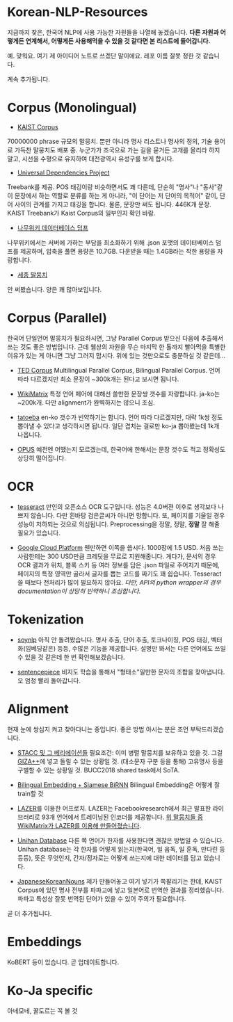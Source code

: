 # Korean-NLP-Resources

지금까지 찾은, 한국어 NLP에 사용 가능한 자원들을 나열해 놓겠습니다.
**다른 자원과 어떻게든 연계해서, 어떻게든 사용해먹을 수 있을 것 같다면 본 리스트에 들어갑니다.**

예. 맞워요. 여기 제 아이디어 노트로 쓰겠단 말이에요. 레포 이름 잘못 정한 것 같습니다.

계속 추가됩니다.

# Corpus (Monolingual)

* [KAIST Corpus](http://semanticweb.kaist.ac.kr/home/index.php/KAIST_Corpus)

70000000 phrase 규모의 말뭉치. 뿐만 아니라 명사 리스트나 명사의 정의, 기술 용어로 가득찬 말뭉치도 배포 중. 누군가가 조국으로 가는 길을 묻거든 고개를 올리라 하지 말고, 시선을 수평으로 유지하여 대전광역시 유성구를 보게 합시다.

* [Universal Dependencies Project](https://universaldependencies.org/)

Treebank를 제공. POS 태깅이랑 비슷하면서도 꽤 다른데, 단순히 "명사"나 "동사"같이 문장에서 하는 역할로 분류를 하는 게 아니라, "이 단어는 저 단어의 목적어" 같이, 단어 사이의 관계를 가지고 태깅을 합니다. 물론, 문장만 써도 됩니다. 446K개 문장. KAIST Treebank가 Kaist Corpus의 일부인지 확인 바람.

* [나무위키 데이터베이스 덤프](https://namu.wiki/w/%EB%82%98%EB%AC%B4%EC%9C%84%ED%82%A4:%EB%8D%B0%EC%9D%B4%ED%84%B0%EB%B2%A0%EC%9D%B4%EC%8A%A4%20%EB%8D%A4%ED%94%84?from=%EB%82%98%EB%AC%B4%EC%9C%84%ED%82%A4%20%EB%8D%B0%EC%9D%B4%ED%84%B0%EB%B2%A0%EC%9D%B4%EC%8A%A4%20%EB%8D%A4%ED%94%84)

나무위키에서는 서버에 가하는 부담을 최소화하기 위해 .json 포맷의 데이터베이스 덤프를 제공하며, 압축을 풀면 용량은 10.7GB. 다운받을 때는 1.4GB라는 착한 용량을 자랑합니다.

* [세종 말뭉치](https://ithub.korean.go.kr/user/guide/corpus/guide3.do) 

안 써봤습니다. 양은 꽤 많아보입니다.

# Corpus (Parallel)

한국어 단일언어 말뭉치가 필요하시면, 그냥 Parallel Corpus 받으신 다음에 추출해서 쓰는 것도 좋은 방법입니다. 근데 웹상의 자원을 무슨 마지막 한 톨까지 빨아먹을 특별한 이유가 있는 게 아니면 그냥 그러지 맙시다. 위에 있는 것만으로도 충분하실 것 같은데...

* [TED Corpus](https://github.com/ajinkyakulkarni14/TED-Multilingual-Parallel-Corpus)
Multilingual Parallel Corpus, Bilingual Parallel Corpus. 언어 따라 다르겠지만 최소 문장이 ~300k개는 된다고 보시면 됩니다.

* [WikiMatrix](https://github.com/facebookresearch/LASER/tree/master/tasks/WikiMatrix)
특정 언어 페어에 대해선 쓸만한 문장쌍 갯수를 자랑합니다. ja-ko는 ~200k개. 다만 alignment가 완벽하지는 않으니 조심.

* [tatoeba](http://www.manythings.org/anki/)
en-ko 갯수가 빈약하기는 합니다. 언어 따라 다르겠지만, 대략 1k쌍 정도 뽑아낼 수 있다고 생각하시면 됩니다. 일단 겹치는 걸로만 ko-ja 뽑아봤는데 1k개 나옵니다.

* [OPUS](http://opus.nlpl.eu/index.php)
예전엔 어땠는지 모르겠는데, 한국어에 한해서는 문장 갯수도 적고 정확성도 상당히 떨어집니다.

# OCR

* [tesseract](https://github.com/tesseract-ocr/tesseract)
만인의 오픈소스 OCR 도구입니다. 성능은 4.0버젼 이후로 생각보다 나쁘지 않습니다. 다만 흰바탕 검은글씨가 아니면 망합니다. 또, 페이지를 기울일 경우 성능이 저하되는 것으로 의심됩니다. Preprocessing을 정말, 정말, **정말** 잘 해줄 필요가 있습니다.

* [Google Cloud Platform](https://cloud.google.com)
웬만하면 이쪽을 씁시다. 1000장에 1.5 USD. 처음 쓰는 사람한테는 300 USD만큼 크레딧을 무료로 지원해줍니다. 게다가, 문서의 경우 OCR 결과가 위치, 블록 스키 등 여러 정보를 담은 .json 파일로 주어지기 때문에, 페이지의 특정 영역만 골라서 글자를 뽑는 코드를 짜기도 꽤 쉽습니다. Tesseract 쓸 때보다 전처리가 많이 필요하지 않아요. *다만, API의 python wrapper의 경우 documentation이 상당히 빈약하니 조심합니다.*

# Tokenization

* [soynlp](https://github.com/lovit/soynlp) 아직 안 돌려봤습니다. 명사 추출, 단어 추출, 토크나이징, POS 태깅, 벡터화(임베딩같은) 등등, 수많은 기능을 제공합니다. 설명만 봐서는 다른 언어에도 쓰일 수 있을 것 같은데 한 번 확인해보겠습니다.

* [sentencepiece](https://github.com/google/sentencepiece/blob/master/python/README.md)
비지도 학습을 통해서 "형태소"일만한 문자의 조합을 찾아냅니다. 오 엄청 빨리 돌아갑니다.

# Alignment

현재 눈에 쌍심지 켜고 찾아다니는 중입니다. 좋은 방법 아시는 분은 조언 부탁드리겠습니다.

* [STACC 및 그 베리에이션들](http://lrec-conf.org/workshops/lrec2018/W8/pdf/6_W8.pdf) 필요조건: 이미 병렬 말뭉치를 보유하고 있을 것. 그걸 [GIZA++](https://github.com/moses-smt/giza-pp/tree/master/GIZA%2B%2B-v2)에 넣고 돌릴 수 있는 상황일 것. (대소문자 구분 등을 통해) 고유명사 등을 구별할 수 있는 상황일 것. BUCC2018 shared task에서 SoTA.

* [Bilingual Embedding + Siamese BiRNN](https://arxiv.org/pdf/1806.05559v2.pdf) Bilingual Embedding은 어떻게 잘 train할 것

* [LAZER](https://github.com/facebookresearch/LASER)를 이용한 어프로치. LAZER는 Facebookresearch에서 최근 발표한 라이브러리로 93개 언어에서 트레이닝된 인코더를 제공합니다. [위 말뭉치들 중 WikiMatrix가 LAZER를 이용해 만들어졌습니다](https://arxiv.org/abs/1907.05791).

* [Unihan Database](https://unicode.org/charts/unihan.html) 다른 쪽 언어가 한자를 사용한다면 괜찮은 방법일 수 있습니다. Unihan database는 각 한자를 어떻게 읽는지(한국어, 일 음독, 일 훈독, 만다린 등등등), 뜻은 무엇인지, 간자/정자로는 어떻게 쓰는지에 대한 데이터를 담고 있습니다.

* [JapaneseKoreanNouns](https://github.com/stet-stet/JapaneseKoreanNouns) 제가 만들어놓고 여기 넣기가 쪽팔리기는 한데, KAIST Corpus에 있던 명사 전부를 파파고에 넣고 일본어로 번역한 결과를 정리했습니다. 파파고 특성상 잘못 번역된 단어가 있을 수 있어 주의가 필요합니다.


곧 더 추가됩니다.

# Embeddings

KoBERT 등이 있습니다. 곧 업데이트합니다.

# Ko-Ja specific

아네모네, 꿀도르는 꼭 볼 것
